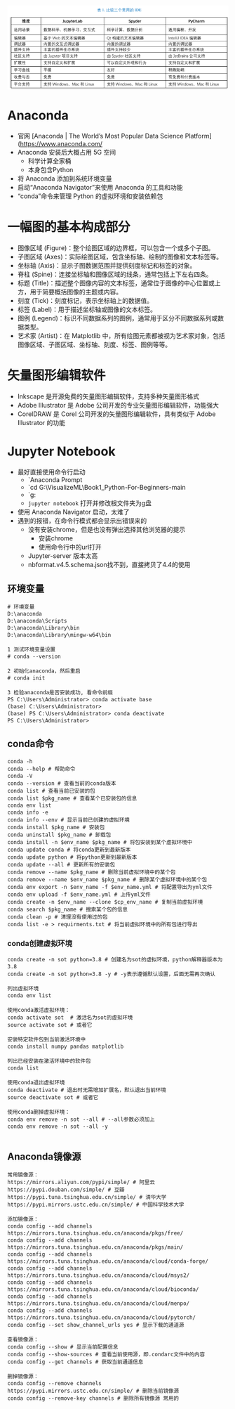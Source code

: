 ![](../photo/Pasted%20image%2020230724092139.png)
#  Anaconda
- 官网 [Anaconda | The World’s Most Popular Data Science Platform](https://www.anaconda.com/
- Anaconda 安装后大概占用 5G 空间
	- 科学计算全家桶
	- 本身包含Python
- 将 Anaconda 添加到系统环境变量
- 启动“Anaconda Navigator”来使用 Anaconda 的工具和功能
- “conda”命令来管理 Python 的虚拟环境和安装依赖包

# 一幅图的基本构成部分
- 图像区域 (Figure)：整个绘图区域的边界框，可以包含一个或多个子图。
- 子图区域 (Axes)：实际绘图区域，包含坐标轴、绘制的图像和文本标签等。
- 坐标轴 (Axis)：显示子图数据范围并提供刻度标记和标签的对象。
- 脊柱 (Spine)：连接坐标轴和图像区域的线条，通常包括上下左右四条。
- 标题 (Title)：描述整个图像内容的文本标签，通常位于图像的中心位置或上方，用于简要概括图像的主题或内容。
- 刻度 (Tick)：刻度标记，表示坐标轴上的数据值。
- 标签 (Label)：用于描述坐标轴或图像的文本标签。
- 图例 (Legend)：标识不同数据系列的图例，通常用于区分不同数据系列或数据类型。
- 艺术家 (Artist)：在 Matplotlib 中，所有绘图元素都被视为艺术家对象，包括图像区域、子图区域、坐标轴、刻度、标签、图例等等。

# 矢量图形编辑软件
- Inkscape 是开源免费的矢量图形编辑软件，支持多种矢量图形格式
- Adobe Illustrator 是 Adobe 公司开发的专业矢量图形编辑软件，功能强大
- CorelDRAW 是 Corel 公司开发的矢量图形编辑软件，具有类似于 Adobe Illustrator 的功能

# Jupyter Notebook
- 最好直接使用命令行启动
	- `Anaconda Prompt
	- `cd  G:\VisualizeML\Book1_Python-For-Beginners-main
	- `g:
	- `jupyter notebook`  打开并修改根文件夹为g盘
- 使用 Anaconda Navigator 启动，太难了
- 遇到的报错，在命令行模式都会显示出错误来的
	- 没有安装chrome，但是也没有弹出选择其他浏览器的提示
		- 安装chrome
		- 使用命令行中的url打开
	- Jupyter-server 版本太高
	- nbformat.v4.5.schema.json找不到，直接拷贝了4.4的使用

## 环境变量
```
# 环境变量
D:\anaconda  
D:\anaconda\Scripts  
D:\anaconda\Library\bin  
D:\anaconda\Library\mingw-w64\bin

1 测试环境变量设置
# conda --version

2 初始化anaconda，然后重启
# conda init  

3 检验anaconda是否安装成功, 看命令前缀
PS C:\Users\Administrator> conda activate base
(base) C:\Users\Administrator>
(base) PS C:\Users\Administrator> conda deactivate
PS C:\Users\Administrator>

```

## conda命令
```
conda -h 
conda --help # 帮助命令 
conda -V 
conda --version # 查看当前的conda版本 
conda list # 查看当前已安装的包 
conda list $pkg_name # 查看某个已安装包的信息 
conda env list 
conda info -e 
conda info --env # 显示当前已创建的虚拟环境 
conda install $pkg_name # 安装包 
conda uninstall $pkg_name # 卸载包 
conda install -n $env_name $pkg_name # 将包安装到某个虚拟环境中 
conda update conda # 将conda更新到最新版本 
conda update python # 将python更新到最新版本 
conda update --all # 更新所有的安装包 
conda remove --name $pkg_name # 删除当前虚拟环境中的某个包 
conda remove --name $env_name $pkg_name # 删除某个虚拟环境中的某个包 
conda env export -n $env_name -f $env_name.yml # 将配置导出为yml文件 
conda env upload -f $env_name.yml # 上传yml文件 
conda create -n $env_name --clone $cp_env_name # 复制当前虚拟环境 
conda search $pkg_name # 搜索某个包的信息 
conda clean -p # 清理没有使用过的包 
conda list -e > requirments.txt # 将当前虚拟环境中的所有包进行导出

```
### conda创建虚拟环境
```
conda create -n sot python=3.8 # 创建名为sot的虚拟环境，python解释器版本为3.8 
conda create -n sot python=3.8 -y # -y表示遵循默认设置，后面无需再次确认

列出虚拟环境
conda env list

使用conda激活虚拟环境：
conda activate sot  # 激活名为sot的虚拟环境
source activate sot # 或者它

安装特定软件包到当前激活环境中
conda install numpy pandas matplotlib

列出已经安装在激活环境中的软件包
conda list

使用conda退出虚拟环境
conda deactivate # 退出时无需增加扩展名，默认退出当前环境
source deactivate sot # 或者它

使用conda删掉虚拟环境： 
conda env remove -n sot --all # --all参数必须加上 
conda env remove -n sot --all -y


```

## Anaconda镜像源
```
常用镜像源： 
https://mirrors.aliyun.com/pypi/simple/ # 阿里云 
https://pypi.douban.com/simple/ # 豆瓣 
https://pypi.tuna.tsinghua.edu.cn/simple/ # 清华大学 
https://pypi.mirrors.ustc.edu.cn/simple/ # 中国科学技术大学

添加镜像源：
conda config --add channels https://mirrors.tuna.tsinghua.edu.cn/anaconda/pkgs/free/ 
conda config --add channels https://mirrors.tuna.tsinghua.edu.cn/anaconda/pkgs/main/ 
conda config --add channels https://mirrors.tuna.tsinghua.edu.cn/anaconda/cloud/conda-forge/ 
conda config --add channels https://mirrors.tuna.tsinghua.edu.cn/anaconda/cloud/msys2/ 
conda config --add channels https://mirrors.tuna.tsinghua.edu.cn/anaconda/cloud/bioconda/ 
conda config --add channels https://mirrors.tuna.tsinghua.edu.cn/anaconda/cloud/menpo/ 
conda config --add channels https://mirrors.tuna.tsinghua.edu.cn/anaconda/cloud/pytorch/ 
conda config --set show_channel_urls yes # 显示下载的通道源

查看镜像源： 
conda config --show # 显示当前配置信息 
conda config --show-sources # 查看当前使用源，即.condarc文件中的内容 
conda config --get channels # 获取当前通道信息 

删掉镜像源： 
conda config --remove channels https://pypi.mirrors.ustc.edu.cn/simple/ # 删除当前镜像源 
conda config --remove-key channels # 删除所有镜像源 常用的
```


